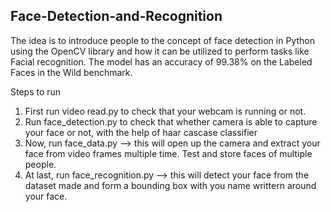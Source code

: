 ## Face-Detection-and-Recognition
The idea is to introduce people to the concept of face detection in Python using the OpenCV library and
how it can be utilized to perform tasks like Facial recognition. The model has an accuracy of 99.38% on the
Labeled Faces in the Wild benchmark. 

Steps to run 
1. First run video read.py to check that your webcam is running or not.
2. Run face_detection.py to check that whether camera is able to capture your face or not, with the help of haar cascase classifier
3. Now, run face_data.py --> this will open up the camera and extract your face from video frames multiple time. Test and store faces of multiple people.
4. At last, run face_recognition.py --> this will detect your face from the dataset made and form a bounding box with you name writtern around your face.
